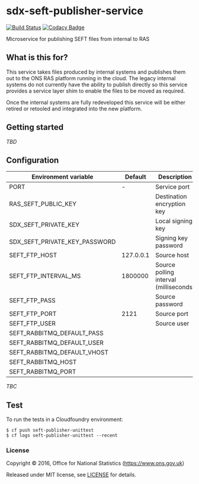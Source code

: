 # sdx-seft-publisher-service

[![Build Status](https://travis-ci.org/ONSdigital/sdx-seft-publisher-service.svg?branch=master)](https://travis-ci.org/ONSdigital/sdx-seft-publisher-service) [![Codacy Badge](https://api.codacy.com/project/badge/Grade/475f9da4585c411fbbc1ac803ce2baf5)](https://www.codacy.com/app/ons-sdc/sdx-seft-publisher-service?utm_source=github.com&amp;utm_medium=referral&amp;utm_content=ONSdigital/sdx-seft-publisher-service&amp;utm_campaign=Badge_Grade)

Microservice for publishing SEFT files from internal to RAS

## What is this for?

This service takes files produced by internal systems and publishes them out to the ONS RAS platform running in the cloud. The legacy internal systems do not currently have the ability to publish directly so this service provides a service layer shim to enable the files to be moved as required.

Once the internal systems are fully redeveloped this service will be either retired or retooled and integrated into the new platform.

## Getting started

_TBD_

## Configuration

| Environment variable          | Default   | Description
| --------------------          | -------   | -----------
| PORT                          | -         | Service port
| RAS_SEFT_PUBLIC_KEY           |           | Destination encryption key
| SDX_SEFT_PRIVATE_KEY          |           | Local signing key
| SDX_SEFT_PRIVATE_KEY_PASSWORD |           | Signing key password
| SEFT_FTP_HOST                 | 127.0.0.1 | Source host
| SEFT_FTP_INTERVAL_MS          | 1800000   | Source polling interval (milliseconds)
| SEFT_FTP_PASS                 |           | Source password
| SEFT_FTP_PORT                 | 2121      | Source port
| SEFT_FTP_USER                 |           | Source user
| SEFT_RABBITMQ_DEFAULT_PASS    |           |
| SEFT_RABBITMQ_DEFAULT_USER    |           |
| SEFT_RABBITMQ_DEFAULT_VHOST   |           |
| SEFT_RABBITMQ_HOST            |           |
| SEFT_RABBITMQ_PORT            |           |

_TBC_

## Test

To run the tests in a Cloudfoundry environment:

```shell
$ cf push seft-publisher-unittest
$ cf logs seft-publisher-unittest --recent
```

### License

Copyright ©‎ 2016, Office for National Statistics (https://www.ons.gov.uk)

Released under MIT license, see [LICENSE](LICENSE) for details.
